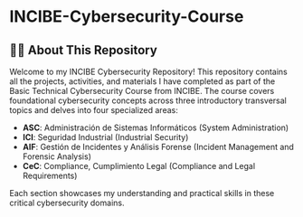 # INCIBE-Cybersecurity-Course

## 👨‍💻 About This Repository  
Welcome to my INCIBE Cybersecurity Repository! This repository contains all the projects, activities, and materials I have completed as part of the Basic Technical Cybersecurity Course from INCIBE. The course covers foundational cybersecurity concepts across three introductory transversal topics and delves into four specialized areas:  

- **ASC**: Administración de Sistemas Informáticos (System Administration)  
- **ICI**: Seguridad Industrial (Industrial Security)  
- **AIF**: Gestión de Incidentes y Análisis Forense (Incident Management and Forensic Analysis)  
- **CeC**: Compliance, Cumplimiento Legal (Compliance and Legal Requirements)  

Each section showcases my understanding and practical skills in these critical cybersecurity domains.

